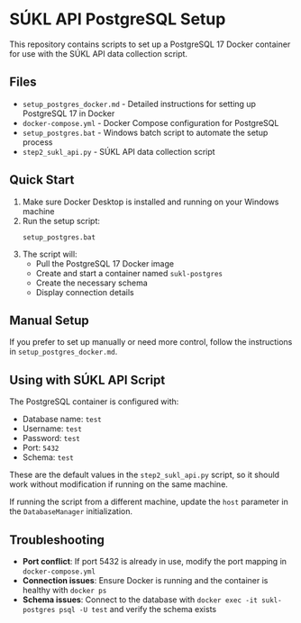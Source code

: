 # SÚKL API PostgreSQL Setup

This repository contains scripts to set up a PostgreSQL 17 Docker container for use with the SÚKL API data collection script.

## Files

- `setup_postgres_docker.md` - Detailed instructions for setting up PostgreSQL 17 in Docker
- `docker-compose.yml` - Docker Compose configuration for PostgreSQL
- `setup_postgres.bat` - Windows batch script to automate the setup process
- `step2_sukl_api.py` - SÚKL API data collection script

## Quick Start

1. Make sure Docker Desktop is installed and running on your Windows machine
2. Run the setup script:
   ```
   setup_postgres.bat
   ```
3. The script will:
   - Pull the PostgreSQL 17 Docker image
   - Create and start a container named `sukl-postgres`
   - Create the necessary schema
   - Display connection details

## Manual Setup

If you prefer to set up manually or need more control, follow the instructions in `setup_postgres_docker.md`.

## Using with SÚKL API Script

The PostgreSQL container is configured with:

- Database name: `test`
- Username: `test`
- Password: `test`
- Port: `5432`
- Schema: `test`

These are the default values in the `step2_sukl_api.py` script, so it should work without modification if running on the same machine.

If running the script from a different machine, update the `host` parameter in the `DatabaseManager` initialization.

## Troubleshooting

- **Port conflict**: If port 5432 is already in use, modify the port mapping in `docker-compose.yml`
- **Connection issues**: Ensure Docker is running and the container is healthy with `docker ps`
- **Schema issues**: Connect to the database with `docker exec -it sukl-postgres psql -U test` and verify the schema exists
